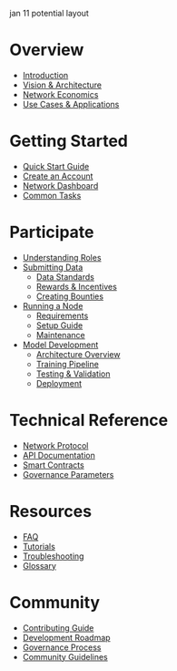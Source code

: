 jan 11 potential layout

# Overview
- [Introduction](./README.md)
- [Vision & Architecture]() 
- [Network Economics]()
- [Use Cases & Applications]()

# Getting Started
- [Quick Start Guide]()
- [Create an Account]()
- [Network Dashboard]()
- [Common Tasks]()

# Participate
- [Understanding Roles]()
- [Submitting Data]()
  - [Data Standards]()
  - [Rewards & Incentives]()
  - [Creating Bounties]()
- [Running a Node]()
  - [Requirements]()
  - [Setup Guide]()
  - [Maintenance]()
- [Model Development]()
  - [Architecture Overview]()
  - [Training Pipeline]()
  - [Testing & Validation]()
  - [Deployment]()

# Technical Reference
- [Network Protocol]()
- [API Documentation]()
- [Smart Contracts]()
- [Governance Parameters](./reference/parameters.md)

# Resources
- [FAQ]()
- [Tutorials]()
- [Troubleshooting]()
- [Glossary]()

# Community
- [Contributing Guide]()
- [Development Roadmap]()
- [Governance Process]()
- [Community Guidelines]()

